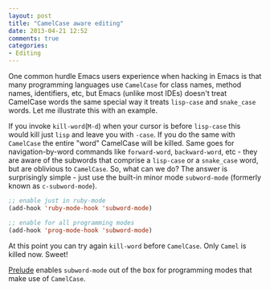 ```yaml
---
layout: post
title: "CamelCase aware editing"
date: 2013-04-21 12:52
comments: true
categories:
- Editing
---
```


One common hurdle Emacs users experience when hacking in Emacs is that
many programming languages use `CamelCase` for class names, method
names, identifiers, etc, but Emacs (unlike most IDEs) doesn't treat
CamelCase words the same special way it treats `lisp-case` and `snake_case`
words. Let me illustrate this with an example.

If you invoke `kill-word`(`M-d`) when your cursor is before
`lisp-case` this would kill just `lisp` and leave you with `-case`. If
you do the same with `CamelCase` the entire "word" CamelCase will be
killed. Same goes for navigation-by-word commands like `forward-word`,
`backward-word`, etc - they are aware of the subwords that comprise a
`lisp-case` or a `snake_case` word, but are oblivious to
`CamelCase`. So, what can we do? The answer is surprisingly simple -
just use the built-in minor mode `subword-mode` (formerly known as
`c-subword-mode`).

``` cl
;; enable just in ruby-mode
(add-hook 'ruby-mode-hook 'subword-mode)

;; enable for all programming modes
(add-hook 'prog-mode-hook 'subword-mode)
```

At this point you can try again `kill-word` before `CamelCase`. Only
`Camel` is killed now. Sweet!

[Prelude](https://github.com/bbatsov/prelude) enables `subword-mode`
out of the box for programming modes that make use of `CamelCase`.
